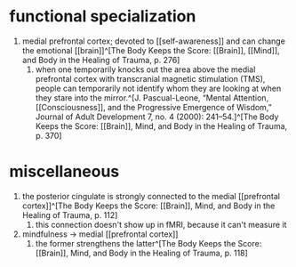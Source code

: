 # functional specialization
1. medial prefrontal cortex; devoted to [[self-awareness]] and can change the emotional [[brain]]^[The Body Keeps the Score: [[Brain]], [[Mind]], and Body in the Healing of Trauma, p. 276]
	1. when one temporarily knocks out the area above the medial prefrontal cortex with transcranial magnetic stimulation (TMS), people can temporarily not identify whom they are looking at when they stare into the mirror.^[J. Pascual-Leone, “Mental Attention, [[Consciousness]], and the Progressive Emergence of Wisdom,” Journal of Adult Development 7, no. 4 (2000): 241–54.]^[The Body Keeps the Score: [[Brain]], Mind, and Body in the Healing of Trauma, p. 370]

# miscellaneous
1. the posterior cingulate is strongly connected to the medial [[prefrontal cortex]]^[The Body Keeps the Score: [[Brain]], Mind, and Body in the Healing of Trauma, p. 112]
	1. this connection doesn't show up in fMRI, because it can't measure it
2. mindfulness → medial [[prefrontal cortex]]
	1. the former strengthens the latter^[The Body Keeps the Score: [[Brain]], Mind, and Body in the Healing of Trauma, p. 118]